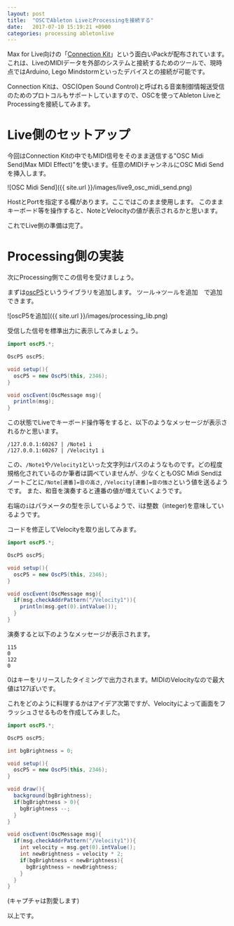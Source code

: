 ```yaml
---
layout: post
title:  "OSCでAbleton LiveとProcessingを接続する"
date:   2017-07-10 15:19:21 +0900
categories: processing abletonlive
---
```


Max for Live向けの「[Connection Kit]」という面白いPackが配布されています。
これは、LiveのMIDIデータを外部のシステムと接続するためのツールで、現時点ではArduino, Lego Mindstormといったデバイスとの接続が可能です。

Connection Kitは、OSC(Open Sound Control)と呼ばれる音楽制御情報送受信のためのプロトコルもサポートしていますので、OSCを使ってAbleton LiveとProcessingを接続してみます。

# Live側のセットアップ

今回はConnection Kitの中でもMIDI信号をそのまま送信する"OSC Midi Send(Max MIDI Effect)"を使います。任意のMIDIチャンネルにOSC Midi Sendを挿入します。

![OSC Midi Send]({{ site.url }}/images/live9_osc_midi_send.png)

HostとPortを指定する欄があります。ここではこのまま使用します。
このままキーボード等を操作すると、NoteとVelocityの値が表示されるかと思います。

これでLive側の準備は完了。

# Processing側の実装

次にProcessing側でこの信号を受けましょう。

まずは[oscP5]というライブラリを追加します。
ツール→ツールを追加　で追加できます。

![oscP5を追加]({{ site.url }}/images/processing_lib.png)

受信した信号を標準出力に表示してみましょう。

```java
import oscP5.*;

OscP5 oscP5;

void setup(){
  oscP5 = new OscP5(this, 2346);
}

void oscEvent(OscMessage msg){
  println(msg);
}
```

この状態でLiveでキーボード操作等をすると、以下のようなメッセージが表示されるかと思います。

```
/127.0.0.1:60267 | /Note1 i
/127.0.0.1:60267 | /Velocity1 i
```

この、`/Note1`や`/Velocity1`といった文字列はパスのようなものです。どの程度規格化されているのか筆者は調べていませんが、少なくともOSC Midi Sendはノートごとに`/Note[連番]=音の高さ`, `/Velocity[連番]=音の強さ`という値を送るようです。
また、和音を演奏すると連番の値が増えていくようです。

右端の`i`はパラメータの型を示しているようで、iは整数（integer)を意味しているようです。

コードを修正してVelocityを取り出してみます。

```java
import oscP5.*;

OscP5 oscP5;

void setup(){
  oscP5 = new OscP5(this, 2346);
}

void oscEvent(OscMessage msg){
  if(msg.checkAddrPattern("/Velocity1")){
    println(msg.get(0).intValue());  
  }
}
```

演奏すると以下のようなメッセージが表示されます。

```
115
0
122
0
```

0はキーをリリースしたタイミングで出力されます。MIDIのVelocityなので最大値は127ぽいです。

これをどのように料理するかはアイデア次第ですが、Velocityによって画面をフラッシュさせるものを作成してみました。

```java
import oscP5.*;

OscP5 oscP5;

int bgBrightness = 0;

void setup(){
  oscP5 = new OscP5(this, 2346);
}

void draw(){
  background(bgBrightness);
  if(bgBrightness > 0){
    bgBrightness --;
  }
}

void oscEvent(OscMessage msg){
  if(msg.checkAddrPattern("/Velocity1")){
    int velocity = msg.get(0).intValue();
    int newBrightness = velocity * 2;
    if(bgBrightness < newBrightness){
      bgBrightness = newBrightness;
    }
  }
}
```

(キャプチャは割愛します)

以上です。

[Connection Kit]: https://www.ableton.com/ja/packs/connection-kit/
[oscP5]: http://www.sojamo.de/libraries/oscP5